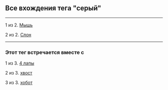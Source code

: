 ## Все вхождения тега "серый"

---

1 из 2. [Мышь](./2020-07-06_mouse.md)

2 из 2. [Слон](./2020-07-06_elephant.md)


---

### Этот тег встречается вместе с


1 из 3. [4 лапы](./meta_4_lapy.md)

2 из 3. [хвост](./meta_hvost.md)

3 из 3. [хобот](./meta_hobot.md)

